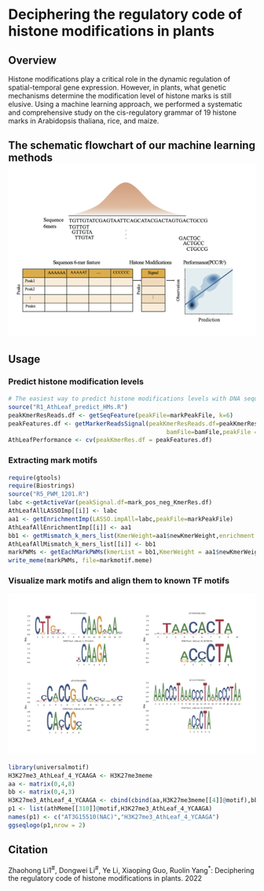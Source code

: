 # Deciphering the regulatory code of histone modifications in plants
## Overview
Histone modifications play a critical role in the dynamic regulation of spatial-temporal gene expression. 
However, in plants, what genetic mechanisms determine the modification level of histone marks is still elusive. 
Using a machine learning approach, we performed a systematic and comprehensive study on the cis-regulatory grammar of 19 histone marks in Arabidopsis thaliana, rice, and maize.

## The schematic flowchart of our machine learning methods <img src="Rcode/figures/flowchart.png" />





## Usage

### Predict histone modification levels
``` r
# The easiest way to predict histone modifications levels with DNA sequences using our R script:
source("R1_AthLeaf_predict_HMs.R")
peakKmerResReads.df <- getSeqFeature(peakFile=markPeakFile, k=6)
peakFeatures.df <- getMarkerReadsSignal(peakKmerResReads.df=peakKmerResReads.df,
                                             bamFile=bamFile,peakFile = markPeakFile)
AthLeafPerformance <- cv(peakKmerRes.df = peakFeatures.df)
```

### Extracting mark motifs

``` r
require(gtools)
require(Biostrings)
source("R5_PWM_1201.R")
labc <-getActiveVar(peakSignal.df=mark_pos_neg_KmerRes.df)
AthLeafAllLASSOImp[[i]] <- labc
aa1 <- getEnrichmentImp(LASSO.impAll=labc,peakFile=markPeakFile)
AthLeafAllEnrichmentImp[[i]] <- aa1
bb1 <- getMismatch_k_mers_list(KmerWeight=aa1$newKmerWeight,enrichment.imp=aa1$EF1_df)
AthLeafAllMismatch_k_mers_list[[i]] <- bb1
markPWMs <- getEachMarkPWMs(kmerList = bb1,KmerWeight = aa1$newKmerWeight)
write_meme(markPWMs, file=markmotif.meme)
```
### Visualize mark motifs and align them to known TF motifs
<img src="Rcode/figures/motif.png" />

``` r
library(universalmotif)
H3K27me3_AthLeaf_4_YCAAGA <- H3K27me3meme
aa <- matrix(0,4,8)
bb <- matrix(0,4,3)
H3K27me3_AthLeaf_4_YCAAGA <- cbind(cbind(aa,H3K27me3meme[[4]]@motif),bb)
p1 <- list(athMeme[[310]]@motif,H3K27me3_AthLeaf_4_YCAAGA)
names(p1) <- c("AT3G15510(NAC)","H3K27me3_AthLeaf_4_YCAAGA")
ggseqlogo(p1,nrow = 2)
```

## Citation
Zhaohong Li1<sup>#</sup>, Dongwei Li<sup>#</sup>, Ye Li, Xiaoping Guo, Ruolin Yang<sup>*</sup>: Deciphering the regulatory code of histone modifications in plants. 2022